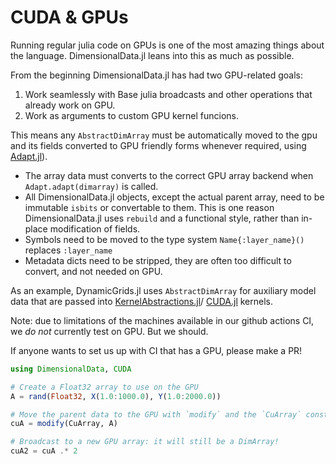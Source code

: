 # CUDA & GPUs

Running regular julia code on GPUs is one of the most amazing things
about the language. DimensionalData.jl leans into this as much as possible.

From the beginning DimensionalData.jl has had two GPU-related goals:

1. Work seamlessly with Base julia broadcasts and other operations that already
  work on GPU. 
2. Work as arguments to custom GPU kernel funcions.

This means any `AbstractDimArray` must be automatically moved to the gpu and its
fields converted to GPU friendly forms whenever required, using [Adapt.jl](https://github.com/JuliaGPU/Adapt.jl)).

- The array data must converts to the correct GPU array backend 
  when `Adapt.adapt(dimarray)` is called.
- All DimensionalData.jl objects, except the actual parent array, need to be immutable `isbits` or
  convertable to them. This is one reason DimensionalData.jl uses `rebuild` and a functional style,
  rather than in-place modification of fields.
- Symbols need to be moved to the type system `Name{:layer_name}()` replaces `:layer_name`
- Metadata dicts need to be stripped, they are often too difficult to convert,
  and not needed on GPU.


As an example, DynamicGrids.jl uses `AbstractDimArray` for auxiliary 
model data that are passed into [KernelAbstractions.jl](https://github.com/JuliaGPU/KernelAbstractions.jl)/
[CUDA.jl](https://github.com/JuliaGPU/CUDA.jl) kernels.


Note: due to limitations of the machines available in our github actions CI, 
we *do not* currently test on GPU. But we should.

If anyone wants to set us up with CI that has a GPU, please make a PR!

```julia
using DimensionalData, CUDA

# Create a Float32 array to use on the GPU
A = rand(Float32, X(1.0:1000.0), Y(1.0:2000.0))

# Move the parent data to the GPU with `modify` and the `CuArray` constructor:
cuA = modify(CuArray, A)

# Broadcast to a new GPU array: it will still be a DimArray!
cuA2 = cuA .* 2
```
